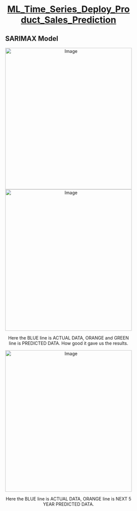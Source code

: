 <div style="width: 80%;" align=center>
  
  <h1><a href="https://github.com/celik-muhammed/ML_Time_Series_Deploy_Product_Sales_Prediction/blob/master/ml_time_series_deploy_product_sales_prediction_v1.ipynb" target="_blank">ML_Time_Series_Deploy_Product_Sales_Prediction</a></h1>
  <h2 align=left>SARIMAX Model</h2>
  
  <img src="https://i.ibb.co/Ssz4h61/download.png" alt="Image" style="height: 450px; width: 100%;">
  
  <img src="https://i.ibb.co/MSmrLY8/download.png" alt="Image" style="height: 450px; width: 100%;">
  <p>Here the BLUE line is ACTUAL DATA, ORANGE and GREEN line is PREDICTED DATA. How good it gave us the results.</p>
  
  <img src="https://i.ibb.co/8MXdR0Z/download.png" alt="Image" style="height: 450px; width: 100%;">
  <p>Here the BLUE line is ACTUAL DATA, ORANGE line is NEXT 5 YEAR PREDICTED DATA.</p>
</div>
